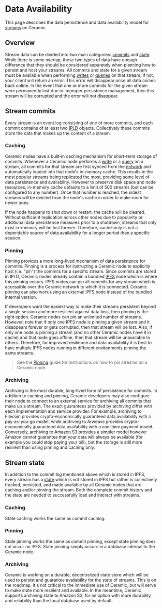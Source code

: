 # Data Availability
This page describes the data persistence and data availability model for [streams](../glossary.md#streams) on Ceramic.

## **Overview**
Stream data can be divided into two main categories: [commits](../glossary.md#commits) and [state](../glossary.md#state). While there is some overlap, these two types of data have enough difference that they should be considered separately when planning how to persist and host your streams. All commits and state for a given stream must be available when performing [writes](../../build/javascript/writes.md) or [queries](../../build/javascript/queries.md) on that stream; if not, your client will return an error. This error will disappear once all data comes back online. In the event that one or more commits for the given stream were permanently lost due to improper persistence management, then this stream will be corrupted and the error will not disappear.

## **Stream commits**
Every stream is an event log consisting of one of more commits, and each commit contains of at least two [IPLD](../glossary.md#ipld) objects. Collectively these commits store the data that makes up the content of a stream.

### Caching
Ceramic nodes have a built-in caching mechanism for short-term storage of commits. Whenever a Ceramic node performs a [write](../../build/javascript/writes.md) or a [query](../../build/javascript/queries.md) on a stream, all commits for that stream are first synced from the [network](../glossary.md#networks) and automatically loaded into that node's in-memory cache. This results in the most popular streams being replicated the most, providing some level of data persistence and availability. However to preserve disk space and node resources, in-memory cache defaults to a limit of 500 streams (but can be configured to any number). Once that number is reached, the oldest streams will be evicted from the node's cache in order to make room for newer ones. 

If the node happens to shut down or restart, the cache will be cleared. Without sufficient replication across other nodes due to popularity or additional data persistence measures prior to a shutdown, streams that only exist in-memory will be lost forever. Therefore, cache-only is not a dependable source of data availability for a longer period than a specific session.

### Pinning
Pinning provides a more long-lived mechanism of data persistence for commits. Pinning is a process for instructing a Ceramic node to explicitly host (i.e. "pin") the commits for a specific stream. Since commits are stored in IPLD, Ceramic nodes already contain a bundled [IPFS](../glossary.md#ipfs) node which is where this pinning occurs. IPFS nodes can pin all commits for any stream which is accessible over the Ceramic network to which it is connected. Ceramic pinning can also work using an external IPFS node instead of the bundled internal version.

If developers want the easiest way to make their streams persistent beyond a single session and more resilient against data loss, then pinning is the right option. Ceramic nodes can pin an unlimited number of streams. However, note that if only one IPFS node is pinning a given stream and it disappears forever or gets corrupted, then that stream will be lost. Also, if only one node is pinning a stream (and no other Ceramic nodes have it in cache) and that node goes offline, then that stream will be unavailable to others. Therefore, for improved resilience and data availability it is best to have multiple IPFS nodes running in different envitonments pinning the same streams.

> See the [Pinning](../../build/javascript/pinning.md) guide for instructions on how to pin streams on a Ceramic node.

### Archiving
Archiving is the most durable, long-lived form of persistence for commits. In addition to caching and pinning, Ceramic developers may also configure their node to connect to an external service for archiving all commits that make up a stream. The exact guarantees provided by archiving differ with each implementation and service provider. For example, archiving to Filecoin provides crypto-economically guaranteed data availability with a pay-as-you-go model, while archiving to Arweave provides crypto-economically guaranteed data availability with a one-time payment model. Conversely, archiving to Amazon S3 provides a simpler model however Amazon cannot guarantee that your data will always be available (for example you could stop paying your bill), but the storage is still more resilient than using pinning and caching only.

## **Stream state**
In addition to the commit log mentioned above which is stored in IPFS, every stream has a [state](../glossary.md#state) which is not stored in IPFS but rather is collectively tracked, persisted, and made available by all Ceramic nodes that are caching and/or pinning the stream. Both the complete commit history and the state are needed to successfully load and interact with streams.

### Caching
State caching works the same as commit caching.

### Pinning
State pinning works the same as commit pinning, except state pinning does not occur on IPFS. State pinning simply occurs in a database internal to the Ceramic node.

### Archiving
Ceramic is working on a durable, decentralized state store which will be used to persist and guarantee availability for the state of streams. This is on the roadmap. It's not critical to the immediate use of Ceramic, but will serve to make state more resilient and available. In the meantime, Ceramic supports archiving state to Amazon S3, for an option with more durability and reliability than the local database used by default.
